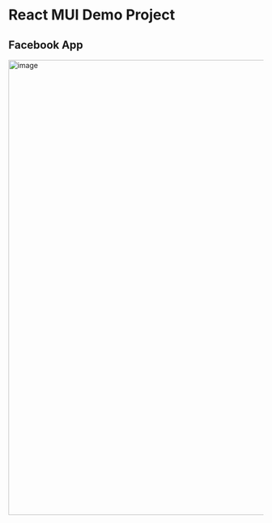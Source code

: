 # React MUI Demo Project
## Facebook App

<img width="898" alt="image" src="https://user-images.githubusercontent.com/18031774/226950490-2a14141e-d0fa-49d7-ac31-d62e1ce4c3b1.png">

